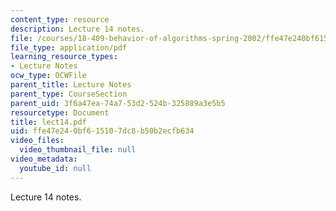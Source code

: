 ```yaml
---
content_type: resource
description: Lecture 14 notes.
file: /courses/18-409-behavior-of-algorithms-spring-2002/ffe47e240bf615107dc8b50b2ecfb634_lect14.pdf
file_type: application/pdf
learning_resource_types:
- Lecture Notes
ocw_type: OCWFile
parent_title: Lecture Notes
parent_type: CourseSection
parent_uid: 3f6a47ea-74a7-53d2-524b-325889a3e5b5
resourcetype: Document
title: lect14.pdf
uid: ffe47e24-0bf6-1510-7dc8-b50b2ecfb634
video_files:
  video_thumbnail_file: null
video_metadata:
  youtube_id: null
---
```

Lecture 14 notes.

